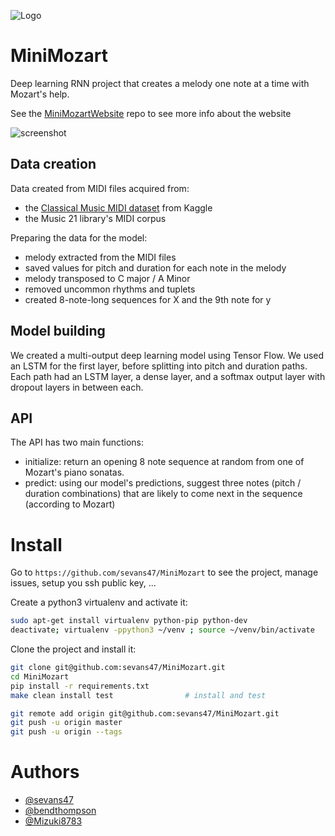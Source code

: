 
![Logo](screenshots/logo.jpg)


# MiniMozart

Deep learning RNN project that creates a melody one note at a time with Mozart's help.

See the [MiniMozartWebsite](https://github.com/sevans47/MiniMozartWebsite) repo to see more info about the website

![screenshot](screenshots/created_melody.jpg)

## Data creation

Data created from MIDI files acquired from:
- the [Classical Music MIDI dataset](https://www.kaggle.com/soumikrakshit/classical-music-midi) from Kaggle
- the Music 21 library's MIDI corpus

Preparing the data for the model:
- melody extracted from the MIDI files
- saved values for pitch and duration for each note in the melody
- melody transposed to C major / A Minor
- removed uncommon rhythms and tuplets
- created 8-note-long sequences for X and the 9th note for y

## Model building
We created a multi-output deep learning model using Tensor Flow.  We used an LSTM for the first layer, before splitting into pitch and duration paths.  Each path had an LSTM layer, a dense layer, and a softmax output layer with dropout layers in between each.

## API
The API has two main functions:
- initialize: return an opening 8 note sequence at random from one of Mozart's piano sonatas.
- predict: using our model's predictions, suggest three notes (pitch / duration combinations) that are likely to come next in the sequence (according to Mozart)


# Install

Go to `https://github.com/sevans47/MiniMozart` to see the project, manage issues,
setup you ssh public key, ...

Create a python3 virtualenv and activate it:

```bash
sudo apt-get install virtualenv python-pip python-dev
deactivate; virtualenv -ppython3 ~/venv ; source ~/venv/bin/activate
```

Clone the project and install it:

```bash
git clone git@github.com:sevans47/MiniMozart.git
cd MiniMozart
pip install -r requirements.txt
make clean install test                # install and test
```

```bash
git remote add origin git@github.com:sevans47/MiniMozart.git
git push -u origin master
git push -u origin --tags
```


# Authors

- [@sevans47](https://github.com/sevans47)
- [@bendthompson](https://github.com/bendthompson)
- [@Mizuki8783](https://github.com/Mizuki8783)
